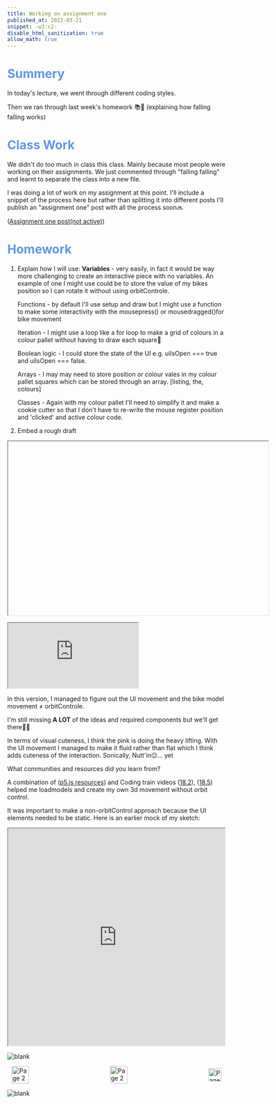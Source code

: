 ```yaml
---
title: Working on assignment one
published_at: 2022-03-21
snippet: -w3:c2- 
disable_html_sanitization: true
allow_math: true
---
```


<h1 style="color:CornflowerBlue;">Summery</h1>

In today's lecture, we went through different coding styles. 

Then we ran through last week's homework 📚🙏 (explaining how falling falling works)

<h1 style="color:CornflowerBlue;">Class Work</h1>

We didn't do too much in class this class. Mainly because most people were working on their assignments. We just commented through "falling falling" and learnt to separate the class into a new file.

I was doing a lot of work on my assignment at this point. I'll include a snippet of the process here but rather than splitting it into different posts I'll publish an "assignment one" post with all the process soon🔜

([Assignment one post(not active)](https://editor.p5js.org/POP161516/sketches/avsd5Y1ui))

<h1 style="color:CornflowerBlue;">Homework</h1>

1) Explain how I will use:
    **Variables** - very easily, in fact it would be way more challenging to create an interactive piece with no variables. An example of one I might use could be to store the value of my bikes position so I can rotate it without using orbitControle.

    Functions - by default I'll use setup and draw but I might use a function to make some interactivity with the mousepress() or mousedragged()for bike movement

    Iteration - I might use a loop like a for loop to make a grid of colours in a colour pallet without having to draw each square🤷

    Boolean logic - I could store the state of the UI e.g. uiIsOpen === true and uiIsOpen === false. 

    Arrays - I may may need to store position or colour vales in my colour pallet squares which can be stored through an array. [listing, the, colours]

    Classes - Again with my colour pallet I'll need to simplify it and make a cookie cutter so that I don't have to re-write the mouse register position and 'clicked' and active colour code.

2) Embed a rough draft


<p style="text-align:center;"> 
<iframe ssrc="https://editor.p5js.org/POP161516/full/k0Ss7_CYN" width="600" height="400"></iframe>
</p>



<iframe id="bikebeta" src="https://editor.p5js.org/POP161516/full/k0Ss7_CYN"></iframe>

<script type="module">

    const iframe  = document.getElementById (`bikebeta`)
    iframe.width  = iframe.parentNode.scrollWidth
    iframe.height = iframe.width * 9 / 16 + 42

</script>

In this version, I managed to figure out the UI movement and the bike model movement ≠ orbitControle.

I'm still missing **A LOT** of the ideas and required components but we'll get there💪🤓

In terms of visual cuteness, I think the pink is doing the heavy lifting. With the UI movement I managed to make it fluid rather than flat which I think adds cuteness of the interaction. Sonically, Nutt'in😐... yet

What communities and resources did you learn from?

A combination of ([p5.js resources](https://p5js.org/reference/p5/rotateX/)) and Coding train videos ([18.2](https://www.youtube.com/watch?v=6TPVoB4uQCU )), ([18.5](https://www.youtube.com/watch?v=BW3D9WwalQE)) helped me loadmodels and create my own 3d movement without orbit control.

It was important to make a non-orbitControl approach because the UI elements needed to be static. Here is an earlier mock of my sketch:

<p style="text-align:center;"> 
<iframe src="https://editor.p5js.org/POP161516/full/poHV1tn8i" width="500" height="500"></iframe>
</p>



![blank](/Images/w1/blankpng.png)

<style>
.container {
    display: flex;
    justify-content: space-between;
    align-items: center;
    padding: 0 10px; /* Optional: Add some padding if needed */
}

.button {
    display: flex;
    align-items: center;
    /* Add additional styling for buttons if needed */
}

.button img {
    display: block;
}
</style>


<body>
    <div class="container">
        <a href="/05-leraning-more-p5" class="button middle">
            <img id= "home_id" src="/Images/Buttons/Back.png" width="40" height="40" alt="Page 2">
        <a href="/" class="button middle">
            <img id= "home_id" src="/Images/Buttons/Home.png" width="40" height="40" alt="Page 2">
        </a>
        <a href="/07-assignment-one" class="button right">
            <img id= "next_id" src="/Images/Buttons/Forward.png" width="30" height="30" alt="Page 3">
        </a>
    </div>
</body>

![blank](/Images/w1/blankpng.png)